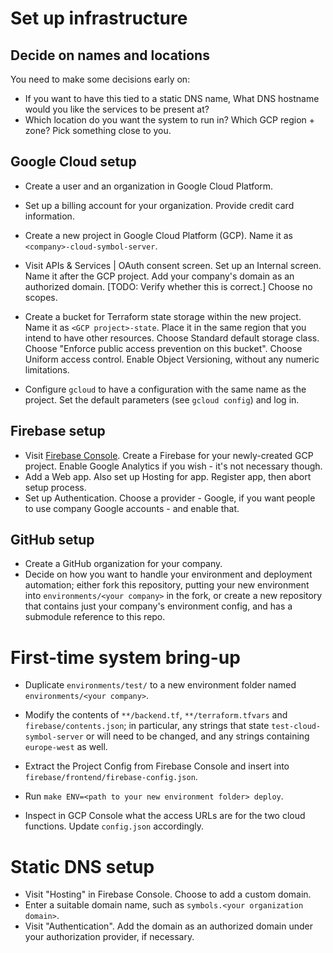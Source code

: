 
# Set up infrastructure

## Decide on names and locations

You need to make some decisions early on:
* If you want to have this tied to a static DNS name, What DNS hostname would you like the services to be present at?
* Which location do you want the system to run in? Which GCP region + zone? Pick something close to you.

## Google Cloud setup

* Create a user and an organization in Google Cloud Platform.
* Set up a billing account for your organization. Provide credit card information.
* Create a new project in Google Cloud Platform (GCP). Name it as `<company>-cloud-symbol-server`.
* Visit APIs & Services | OAuth consent screen. Set up an Internal screen. Name it after the GCP project. Add your company's domain as an authorized domain. [TODO: Verify whether this is correct.] Choose no scopes.
* Create a bucket for Terraform state storage within the new project. Name it as `<GCP project>-state`. Place it in the same region that you intend to have other resources. Choose Standard default storage class. Choose "Enforce public access prevention on this bucket". Choose Uniform access control. Enable Object Versioning, without any numeric limitations.

* Configure `gcloud` to have a configuration with the same name as the project. Set the default parameters (see `gcloud config`) and log in.

## Firebase setup

* Visit [Firebase Console](https://console.firebase.google.com/). Create a Firebase for your newly-created GCP project. Enable Google Analytics if you wish - it's not necessary though.
* Add a Web app. Also set up Hosting for app. Register app, then abort setup process.
* Set up Authentication. Choose a provider - Google, if you want people to use company Google accounts - and enable that.

## GitHub setup

* Create a GitHub organization for your company.
* Decide on how you want to handle your environment and deployment automation; either fork this repository,
  putting your new environment into `environments/<your company>` in the fork, or create a new repository that contains just your company's environment config, and has a submodule reference to this repo.

# First-time system bring-up

* Duplicate `environments/test/` to a new environment folder named `environments/<your company>`.
* Modify the contents of `**/backend.tf`, `**/terraform.tfvars` and `firebase/contents.json`; in particular, any strings that state `test-cloud-symbol-server` or will need to be changed, and any strings containing `europe-west` as well.
* Extract the Project Config from Firebase Console and insert into `firebase/frontend/firebase-config.json`.

* Run `make ENV=<path to your new environment folder> deploy`.

* Inspect in GCP Console what the access URLs are for the two cloud functions. Update `config.json` accordingly.

# Static DNS setup

* Visit "Hosting" in Firebase Console. Choose to add a custom domain.
* Enter a suitable domain name, such as `symbols.<your organization domain>`.
* Visit "Authentication". Add the domain as an authorized domain under your authorization provider, if necessary.
